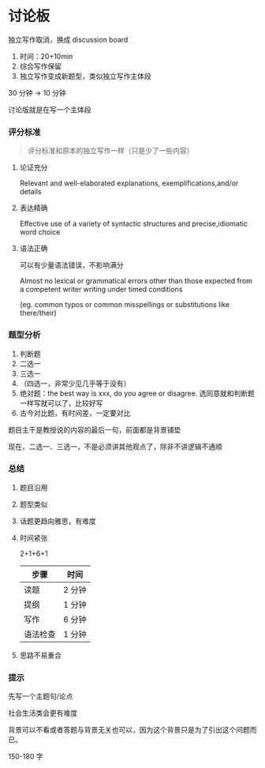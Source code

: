 # 讨论板

独立写作取消，换成 discussion board

1. 时间：20+10min
2. 综合写作保留
3. 独立写作变成新题型，类似独立写作主体段

30 分钟 -> 10 分钟

讨论版就是在写一个主体段

### 评分标准

> 评分标准和原本的独立写作一样（只是少了一些内容）

1. 论证充分

   Relevant and well-elaborated explanations, exemplifications,and/or details

2. 表达精确

   Effective use of a variety of syntactic structures and precise,idiomatic word choice

3. 语法正确

   可以有少量语法错误，不影响满分

   Almost no lexical or grammatical errors other than those expected from a competent writer writing under timed conditions

   (eg. common typos or common misspellings or substitutions like there/their)

### 题型分析

1. 判断题
2. 二选一
3. 三选一
4. （四选一，非常少见几乎等于没有）
5. 绝对题：the best way is xxx, do you agree or disagree. 选同意就和判断题一样写就可以了，比较好写
6. 古今对比题，有时间差，一定要对比

题目主干是教授说的内容的最后一句，前面都是背景铺垫

现在，二选一、三选一，不是必须讲其他观点了，除非不讲逻辑不通顺

### 总结

1. 题目沿用
2. 题型类似
3. 话题更趋向雅思，有难度
4. 时间紧张

   2+1+6+1

   | 步骤     | 时间   |
   | -------- | ------ |
   | 读题     | 2 分钟 |
   | 提纲     | 1 分钟 |
   | 写作     | 6 分钟 |
   | 语法检查 | 1 分钟 |
   
5. 思路不易重合

### 提示

先写一个主题句/论点

社会生活类会更有难度

背景可以不看或者答题与背景无关也可以，因为这个背景只是为了引出这个问题而已。

150-180 字
